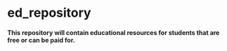 # ed_repository

#### This repository will contain educational resources for students that are free or can be paid for.
